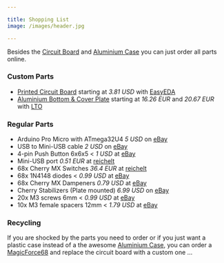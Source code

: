 ```yaml
---

title: Shopping List
image: /images/header.jpg

---
```


Besides the [Circuit Board](/guide/board) and [Aluminium Case](/guide/case) you can just order all parts online.

### Custom Parts

- [Printed Circuit Board](/guide/board)
  <span>starting at *3.81 USD* with [EasyEDA](https://easyeda.com/order)</span>
- [Aluminium Bottom & Cover Plate](/guide/case)
  <span>starting at *16.26 EUR* and *20.67 EUR* with [LTO](http://www.laserteileonline.de/)</span>

### Regular Parts

- Arduino Pro Micro with ATmega32U4
  <span>*5 USD* on [eBay](https://www.ebay.com/sch/i.html?_from=R40&_nkw=arduino+pro+micro&_sacat=0)</span>
- USB to Mini-USB cable
  <span>*2 USD* on [eBay](https://www.ebay.com/sch/i.html?_nkw=mini+usb+cable)</span>
- 4-pin Push Button 6x6x5
  <span>< *1 USD* at [eBay](https://www.ebay.com/sch/i.html?_nkw=4+pin+push+button+6x6x5)</span>
- Mini-USB port
  <span>*0.51 EUR* at [reichelt](https://www.reichelt.de/USB-Einbauverbinder/USB-BWM/3/index.html?ARTICLE=52001)</span>
- 68x Cherry MX Switches
  <span>*36.4 EUR* at [reichelt](https://www.reichelt.de/Tastaturzubehoer/CHERRY-MX1A-G1NN/3/index.html?ACTION=3&GROUPID=8099&ARTICLE=202568&SEARCH=cherry%2Bmx%2Bbrown&START=0&OFFSET=100&)</span>
- 68x 1N4148 diodes
  <span>< *0.99 USD* at [eBay](https://www.ebay.com/sch/i.html?_nkw=1N4148)</span>
- 68x Cherry MX Dampeners
  <span>*0.79 USD* at [eBay](https://www.ebay.com/sch/i.html?_nkw=Cherry+MX+Dampeners)</span>
- Cherry Stabilizers (Plate mounted)
  <span>*6.99 USD* on [eBay](https://www.ebay.com/sch/i.html?_nkw=Cherry+Stabilizers)</span>
- 20x M3 screws 6mm
  <span>< *0.99 USD* at [eBay](https://www.ebay.com/sch/i.html?_nkw=m3+6mm+screw&_sacat=0)</span>
- 10x M3 female spacers 12mm
  <span>< *1.79 USD* at [eBay](https://www.ebay.com/itm/25-100pcs-Black-Plastic-Nylon-M2-M3-M4-Hex-Column-Standoff-Spacer-Phillips-Screw/161851888098)</span>

### Recycling

If you are shocked by the parts you need to order or if you just want a plastic case instead of a the awesome [Aluminium Case](/guide/case), you can order a [MagicForce68](#) and replace the circuit board with a custom one …
